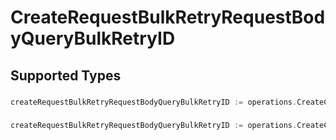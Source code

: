 # CreateRequestBulkRetryRequestBodyQueryBulkRetryID


## Supported Types

### 

```go
createRequestBulkRetryRequestBodyQueryBulkRetryID := operations.CreateCreateRequestBulkRetryRequestBodyQueryBulkRetryIDStr(string{/* values here */})
```

### 

```go
createRequestBulkRetryRequestBodyQueryBulkRetryID := operations.CreateCreateRequestBulkRetryRequestBodyQueryBulkRetryIDArrayOfstr([]string{/* values here */})
```

